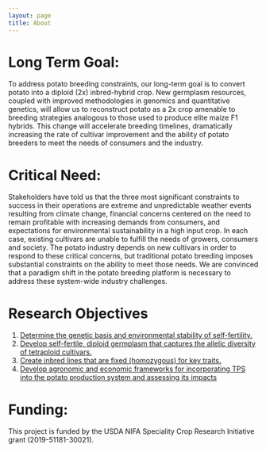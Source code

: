 ```yaml
---
layout: page
title: About
---
```



# Long Term Goal:

To address potato breeding constraints, our long-term goal is to convert potato into a diploid (2x) inbred-hybrid crop. New germplasm resources, coupled with improved methodologies in genomics and quantitative genetics, will allow us to reconstruct potato as a 2x crop amenable to breeding strategies analogous to those used to produce elite maize F1 hybrids. This change will accelerate breeding timelines, dramatically increasing the rate of cultivar improvement and the ability of potato breeders to meet the needs of consumers and the industry.

# Critical Need:
Stakeholders have told us that the three most significant constraints to success in their operations are extreme and unpredictable weather events resulting from climate change, financial concerns centered on the need to remain profitable with increasing demands from consumers, and expectations for environmental sustainability in a high input crop. In each case, existing cultivars are unable to fulfill the needs of growers, consumers and society. The potato industry depends on new cultivars in order to respond to these critical concerns, but traditional potato breeding imposes substantial constraints on the ability to meet those needs. We are convinced that a paradigm shift in the potato breeding platform is necessary to address these system-wide industry challenges.

# Research Objectives


1. [Determine the genetic basis and environmental stability of self-fertility.](/Objective1)
2. [Develop self-fertile, diploid germplasm that captures the allelic diversity of tetraploid cultivars.](/Objective2)
3. [Create inbred lines that are fixed (homozygous) for key traits.](/Objective3)
4. [Develop agronomic and economic frameworks for incorporating TPS into the potato production system and assessing its impacts](/Objective4)


# Funding:
This project is funded by the USDA NIFA Speciality Crop Research Initiative grant (2019-51181-30021).
